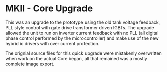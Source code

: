MKII - Core Upgrade
============

This was an upgrade to the prototype using the old tank voltage feedback, PLL style control with gate drive transformer driven IGBTs. The upgrade allowed the unit to run on inverter current feedback with no PLL (all digital phase control performed by the microcontroller) and make use of the new hybrid ic drivers with over current protection.

The orignial source files for this quick upgrade were mistakenly overwritten when work on the actual Core began, all that remained was a mostly complete image export.